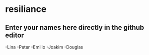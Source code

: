 # resiliance

## Enter your names here directly in the github editor
-Lina 
-Peter
-Emilio
-Joakim
-Douglas
